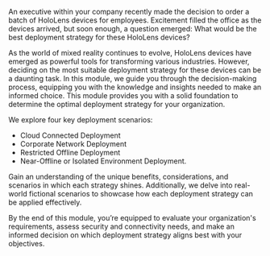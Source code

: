 An executive within your company recently made the decision to order a batch of HoloLens devices for employees. Excitement filled the office as the devices arrived, but soon enough, a question emerged: What would be the best deployment strategy for these HoloLens devices?

As the world of mixed reality continues to evolve, HoloLens devices have emerged as powerful tools for transforming various industries. However, deciding on the most suitable deployment strategy for these devices can be a daunting task. In this module, we guide you through the decision-making process, equipping you with the knowledge and insights needed to make an informed choice. This module provides you with a solid foundation to determine the optimal deployment strategy for your organization.

We explore four key deployment scenarios:

- Cloud Connected Deployment
- Corporate Network Deployment
- Restricted Offline Deployment
- Near-Offline or Isolated Environment Deployment.

Gain an understanding of the unique benefits, considerations, and scenarios in which each strategy shines. Additionally, we delve into real-world fictional scenarios to showcase how each deployment strategy can be applied effectively.

By the end of this module, you’re equipped to evaluate your organization's requirements, assess security and connectivity needs, and make an informed decision on which deployment strategy aligns best with your objectives.
